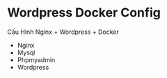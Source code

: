 # Wordpress Docker Config
Cấu Hình Nginx + Wordpress + Docker

- Nginx
- Mysql
- Phpmyadmin
- Wordpress

